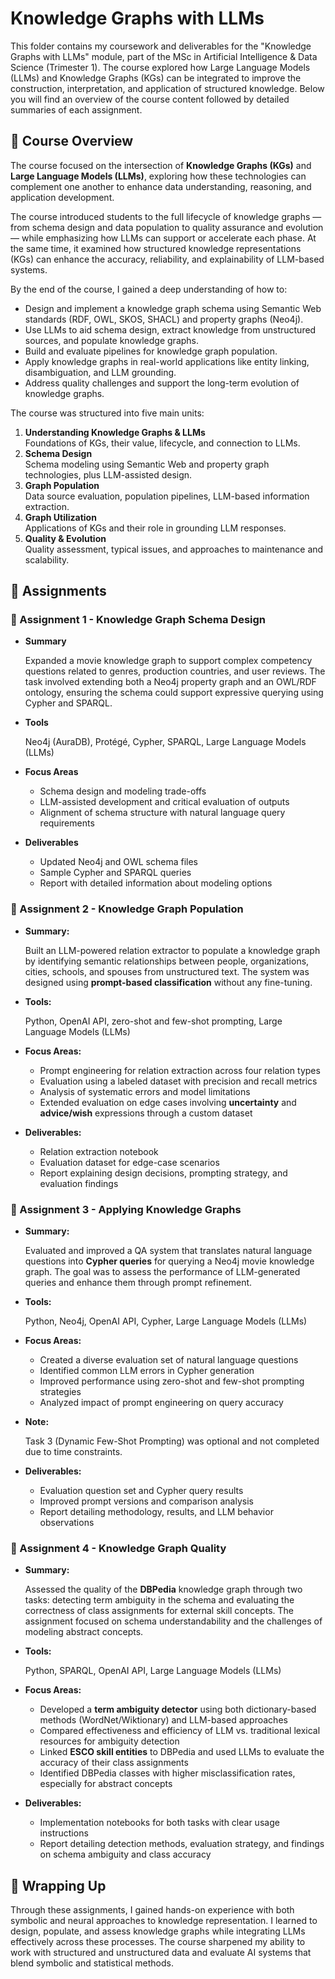 # Knowledge Graphs with LLMs

This folder contains my coursework and deliverables for the "Knowledge Graphs with LLMs" module, part of the MSc in Artificial Intelligence & Data Science (Trimester 1). The course explored how Large Language Models (LLMs) and Knowledge Graphs (KGs) can be integrated to improve the construction, interpretation, and application of structured knowledge. Below you will find an overview of the course content followed by detailed summaries of each assignment.

## 📖 Course Overview

The course focused on the intersection of **Knowledge Graphs (KGs)** and **Large Language Models (LLMs)**, exploring how these technologies can complement one another to enhance data understanding, reasoning, and application development.

The course introduced students to the full lifecycle of knowledge graphs — from schema design and data population to quality assurance and evolution — while emphasizing how LLMs can support or accelerate each phase. At the same time, it examined how structured knowledge representations (KGs) can enhance the accuracy, reliability, and explainability of LLM-based systems.

By the end of the course, I gained a deep understanding of how to:
- Design and implement a knowledge graph schema using Semantic Web standards (RDF, OWL, SKOS, SHACL) and property graphs (Neo4j).
- Use LLMs to aid schema design, extract knowledge from unstructured sources, and populate knowledge graphs.
- Build and evaluate pipelines for knowledge graph population.
- Apply knowledge graphs in real-world applications like entity linking, disambiguation, and LLM grounding.
- Address quality challenges and support the long-term evolution of knowledge graphs.

The course was structured into five main units:
1. **Understanding Knowledge Graphs & LLMs**  
   Foundations of KGs, their value, lifecycle, and connection to LLMs.
2. **Schema Design**  
   Schema modeling using Semantic Web and property graph technologies, plus LLM-assisted design.
3. **Graph Population**  
   Data source evaluation, population pipelines, LLM-based information extraction.
4. **Graph Utilization**  
   Applications of KGs and their role in grounding LLM responses.
5. **Quality & Evolution**  
   Quality assessment, typical issues, and approaches to maintenance and scalability.

## 📂 Assignments

### 📝 Assignment 1 - Knowledge Graph Schema Design
- **Summary**

  Expanded a movie knowledge graph to support complex competency questions related to genres, production countries, and user reviews. The task involved extending both a Neo4j property graph and an OWL/RDF     ontology, ensuring the schema could support expressive querying using Cypher and SPARQL.

- **Tools**

  Neo4j (AuraDB), Protégé, Cypher, SPARQL, Large Language Models (LLMs)

- **Focus Areas**

  - Schema design and modeling trade-offs
  - LLM-assisted development and critical evaluation of outputs
  - Alignment of schema structure with natural language query requirements

- **Deliverables**

  - Updated Neo4j and OWL schema files
  - Sample Cypher and SPARQL queries
  - Report with detailed information about modeling options

### 📝 Assignment 2 - Knowledge Graph Population

- **Summary:**  

  Built an LLM-powered relation extractor to populate a knowledge graph by identifying semantic relationships between people, organizations, cities, schools, and spouses from unstructured text. The system     was designed using **prompt-based classification** without any fine-tuning.

- **Tools:**  

  Python, OpenAI API, zero-shot and few-shot prompting, Large Language Models (LLMs)

- **Focus Areas:**  

  - Prompt engineering for relation extraction across four relation types  
  - Evaluation using a labeled dataset with precision and recall metrics  
  - Analysis of systematic errors and model limitations  
  - Extended evaluation on edge cases involving **uncertainty** and **advice/wish** expressions through a custom dataset

- **Deliverables:**  

  - Relation extraction notebook  
  - Evaluation dataset for edge-case scenarios  
  - Report explaining design decisions, prompting strategy, and evaluation findings

### 📝 Assignment 3 - Applying Knowledge Graphs

- **Summary:**  

  Evaluated and improved a QA system that translates natural language questions into **Cypher queries** for querying a Neo4j movie knowledge graph. The goal was to assess the performance of LLM-generated      queries and enhance them through prompt refinement.

- **Tools:**  

  Python, Neo4j, OpenAI API, Cypher, Large Language Models (LLMs)

- **Focus Areas:**  

  - Created a diverse evaluation set of natural language questions  
  - Identified common LLM errors in Cypher generation  
  - Improved performance using zero-shot and few-shot prompting strategies  
  - Analyzed impact of prompt engineering on query accuracy

- **Note:**  

  Task 3 (Dynamic Few-Shot Prompting) was optional and not completed due to time constraints.

- **Deliverables:**  

  - Evaluation question set and Cypher query results  
  - Improved prompt versions and comparison analysis  
  - Report detailing methodology, results, and LLM behavior observations

### 📝 Assignment 4 - Knowledge Graph Quality

- **Summary:**  

  Assessed the quality of the **DBPedia** knowledge graph through two tasks: detecting term ambiguity in the schema and evaluating the correctness of class assignments for external skill concepts. The        assignment focused on schema understandability and the challenges of modeling abstract concepts.

- **Tools:**  

  Python, SPARQL, OpenAI API, Large Language Models (LLMs)

- **Focus Areas:**  

  - Developed a **term ambiguity detector** using both dictionary-based methods (WordNet/Wiktionary) and LLM-based approaches  
  - Compared effectiveness and efficiency of LLM vs. traditional lexical resources for ambiguity detection  
  - Linked **ESCO skill entities** to DBPedia and used LLMs to evaluate the accuracy of their class assignments  
  - Identified DBPedia classes with higher misclassification rates, especially for abstract concepts

- **Deliverables:**  

  - Implementation notebooks for both tasks with clear usage instructions  
  - Report detailing detection methods, evaluation strategy, and findings on schema ambiguity and class accuracy

## 📌 Wrapping Up

Through these assignments, I gained hands-on experience with both symbolic and neural approaches to knowledge representation. I learned to design, populate, and assess knowledge graphs while integrating LLMs effectively across these processes. The course sharpened my ability to work with structured and unstructured data and evaluate AI systems that blend symbolic and statistical methods.
